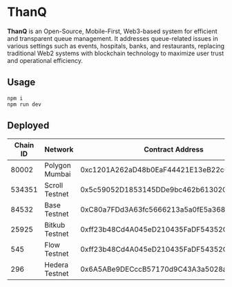 # ThanQ 
**ThanQ** is an Open-Source, Mobile-First, Web3-based system for efficient and transparent queue management. It addresses queue-related issues in various settings such as events, hospitals, banks, and restaurants, replacing traditional Web2 systems with blockchain technology to maximize user trust and operational efficiency.
## Usage

```
npm i
npm run dev
```


## Deployed
| Chain ID | Network            | Contract Address                             |
|----------|--------------------|---------------------------------------------|
| 80002    | Polygon Mumbai     | 0xc1201A262aD48b0EaF44421E13eB22c0a8ab4368  |
| 534351   | Scroll Testnet     | 0x5c59052D1853145DDe9bc462b61302C252FCc5df  |
| 84532    | Base Testnet       | 0xC80a7FDd3A63fc5666213a5a0fE5a3681369DE70  |
| 25925    | Bitkub Testnet     | 0xff23b48Cd4A045eD210435FaDF54352C09F985c8  |
| 545      | Flow Testnet       | 0xff23b48Cd4A045eD210435FaDF54352C09F985c8  |
| 296      | Hedera Testnet     | 0x6A5ABe9DECccB57170d9C43A3a5028aa9104AC41  |
